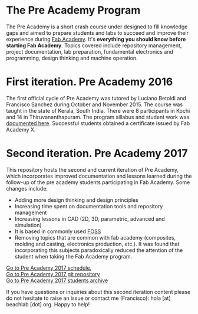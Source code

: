 # The Pre Academy Program

 The Pre Academy is a short crash course under designed to fill knowledge gaps and aimed to prepare students and labs to succeed and improve their experience during [Fab Academy](http://fabacademy.org). It's **everything you should know before starting Fab Academy**. Topics covered include repository management, project documentation, lab preparation, fundamental electronics and programming, design thinking and machine operation.

# First iteration. Pre Academy 2016
The first official cycle of Pre Academy was tutored by Luciano Betoldi and Francisco Sanchez during October and November 2015. The course was taught in the state of Kerala, South India. There were 8 participants in Kochi and 14 in Thiruvananthapuram. The program sillabus and student work was [documented here](http://thebeachlab.github.io/). Successful students obtained a certificate issued by Fab Academy X.

# Second iteration. Pre Academy 2017
This repository hosts the second and current iteration of Pre Academy, which incorporates improved documentation and lessons learned during the follow-up of the pre academy students participating in Fab Academy. Some changes include:
* Adding more design thinking and design principles
* Increasing time spent on documentation tools and repository management
* Increasing lessons in CAD (2D, 3D, parametric, advanced and simulation)
* It is based in commonly used [FOSS](https://en.wikipedia.org/wiki/Free_and_open-source_software)
* Removing topics that are common with fab academy (composites, molding and casting, electronics production, etc.). It was found that incorporating this subjects paradoxically reduced the attention of the student when taking the Fab Academy program.

[Go to Pre Academy 2017 schedule.](summary.md)  
[Go to Pre Academy 2017 git repository](http://git.fabacademy.org/fabacademyx/preacademy2017/)  
[Go to Pre Academy 2017 students archive](http://archive.fabacademy.org/preacademy2017/)

If you have questions or inquiries about this second iteration content please do not hesitate to raise an issue or contact me (Francisco): hola [at] beachlab [dot] org. Happy to help!

